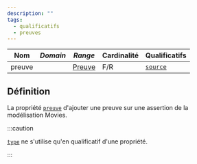 ```yaml
---
description: ""
tags:
  - qualificatifs
  - preuves
---
```


| **Nom** | ***Domain*** | ***Range***                           | **Cardinalité** | **Qualificatifs**     |
| ------- | ------------ | ------------------------------------- | --------------- | --------------------- |
| preuve  |              | [Preuve](../Classes/Preuve/Preuve.md) | F/R             | [`source`](source.md) |


## Définition

La propriété [`preuve`](preuve.md) d'ajouter une preuve sur une assertion de la modélisation Movies.

:::caution

[`type`](type.md) ne s'utilise qu'en qualificatif d'une propriété.

:::
